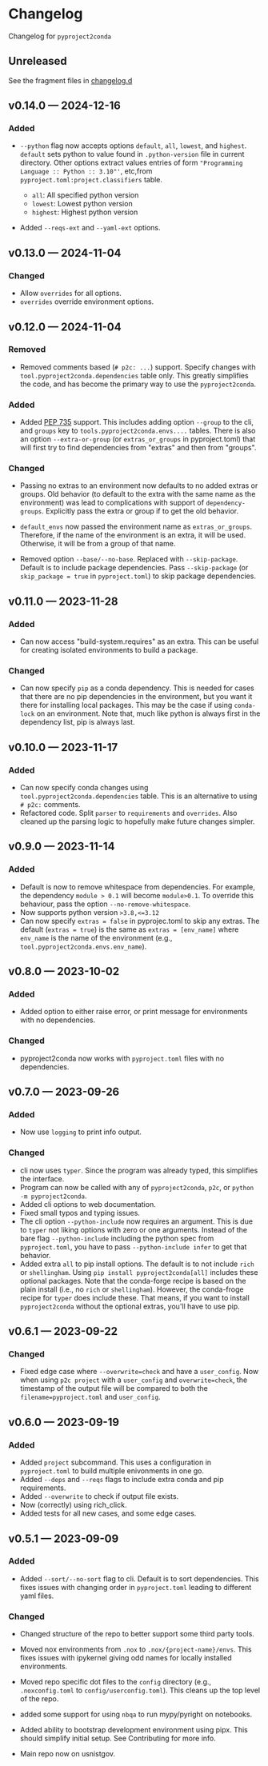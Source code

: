 <!-- markdownlint-disable MD024 -->
<!-- markdownlint-disable MD013 -->
<!-- prettier-ignore-start -->

# Changelog

Changelog for `pyproject2conda`

## Unreleased

[changelog.d]: https://github.com/usnistgov/pyproject2conda/tree/main/changelog.d

See the fragment files in [changelog.d]

<!-- prettier-ignore-end -->

<!-- markdownlint-enable MD013 -->

<!-- scriv-insert-here -->

## v0.14.0 — 2024-12-16

### Added

- `--python` flag now accepts options `default`, `all`, `lowest`, and `highest`.
  `default` sets python to value found in `.python-version` file in current
  directory. Other options extract values entries of form
  `"Programming Language :: Python :: 3.10"'`, etc,from
  `pyproject.toml:project.classifiers` table.

  - `all`: All specified python version
  - `lowest`: Lowest python version
  - `highest`: Highest python version

- Added `--reqs-ext` and `--yaml-ext` options.

## v0.13.0 — 2024-11-04

### Changed

- Allow `overrides` for all options.
- `overrides` override environment options.

## v0.12.0 — 2024-11-04

### Removed

- Removed comments based (`# p2c: ...`) support. Specify changes with
  `tool.pyproject2conda.dependencies` table only. This greatly simplifies the
  code, and has become the primary way to use the `pyproject2conda`.

### Added

- Added [PEP 735](https://peps.python.org/pep-0735/) support. This includes
  adding option `--group` to the cli, and `groups` key to
  `tools.pyproject2conda.envs....` tables. There is also an option
  `--extra-or-group` (or `extras_or_groups` in pyproject.toml) that will first
  try to find dependencies from "extras" and then from "groups".

### Changed

- Passing no extras to an environment now defaults to no added extras or groups.
  Old behavior (to default to the extra with the same name as the environment)
  was lead to complications with support of `dependency-groups`. Explicitly pass
  the extra or group if to get the old behavior.
- `default_envs` now passed the environment name as `extras_or_groups`.
  Therefore, if the name of the environment is an extra, it will be used.
  Otherwise, it will be from a group of that name.

- Removed option `--base/--no-base`. Replaced with `--skip-package`. Default is
  to include package dependencies. Pass `--skip-package` (or
  `skip_package = true` in `pyproject.toml`) to skip package dependencies.

## v0.11.0 — 2023-11-28

### Added

- Can now access "build-system.requires" as an extra. This can be useful for
  creating isolated environments to build a package.

### Changed

- Can now specify `pip` as a conda dependency. This is needed for cases that
  there are no pip dependencies in the environment, but you want it there for
  installing local packages. This may be the case if using `conda-lock` on an
  environment. Note that, much like python is always first in the dependency
  list, pip is always last.

## v0.10.0 — 2023-11-17

### Added

- Can now specify conda changes using `tool.pyproject2conda.dependencies` table.
  This is an alternative to using `# p2c:` comments.
- Refactored code. Split `parser` to `requirements` and `overrides`. Also
  cleaned up the parsing logic to hopefully make future changes simpler.

## v0.9.0 — 2023-11-14

### Added

- Default is now to remove whitespace from dependencies. For example, the
  dependency `module > 0.1` will become `module>0.1`. To override this
  behaviour, pass the option `--no-remove-whitespace`.
- Now supports python version `>3.8,<=3.12`
- Can now specify `extras = false` in pyprojec.toml to skip any extras. The
  default (`extras = true`) is the same as `extras = [env_name]` where
  `env_name` is the name of the environment (e.g.,
  `tool.pyproject2conda.envs.env_name`).

## v0.8.0 — 2023-10-02

### Added

- Added option to either raise error, or print message for environments with no
  dependencies.

### Changed

- pyproject2conda now works with `pyproject.toml` files with no dependencies.

## v0.7.0 — 2023-09-26

### Added

- Now use `logging` to print info output.

### Changed

- cli now uses `typer`. Since the program was already typed, this simplifies the
  interface.
- Program can now be called with any of `pyproject2conda`, `p2c`, or
  `python -m pyproject2conda`.
- Added cli options to web documentation.
- Fixed small typos and typing issues.
- The cli option `--python-include` now requires an argument. This is due to
  `typer` not liking options with zero or one arguments. Instead of the bare
  flag `--python-include` including the python spec from `pyproject.toml`, you
  have to pass `--python-include infer` to get that behavior.
- Added extra `all` to pip install options. The default is to not include `rich`
  or `shellingham`. Using `pip install pyproject2conda[all]` includes these
  optional packages. Note that the conda-forge recipe is based on the plain
  install (i.e., no `rich` or `shellingham`). However, the conda-froge recipe
  for `typer` does include these. That means, if you want to install
  `pyproject2conda` without the optional extras, you'll have to use pip.

## v0.6.1 — 2023-09-22

### Changed

- Fixed edge case where `--overwrite=check` and have a `user_config`. Now when
  using `p2c project` with a `user_config` and `overwrite=check`, the timestamp
  of the output file will be compared to both the `filename=pyproject.toml` and
  `user_config`.

## v0.6.0 — 2023-09-19

### Added

- Added `project` subcommand. This uses a configuration in `pyproject.toml` to
  build multiple enivonments in one go.
- Added `--deps` and `--reqs` flags to include extra conda and pip requirements.
- Added `--overwrite` to check if output file exists.
- Now (correctly) using rich_click.
- Added tests for all new cases, and some edge cases.

## v0.5.1 — 2023-09-09

### Added

- Added `--sort/--no-sort` flag to cli. Default is to sort dependencies. This
  fixes issues with changing order in `pyproject.toml` leading to different yaml
  files.

### Changed

- Changed structure of the repo to better support some third party tools.
- Moved nox environments from `.nox` to `.nox/{project-name}/envs`. This fixes
  issues with ipykernel giving odd names for locally installed environments.
- Moved repo specific dot files to the `config` directory (e.g.,
  `.noxconfig.toml` to `config/userconfig.toml`). This cleans up the top level
  of the repo.
- added some support for using `nbqa` to run mypy/pyright on notebooks.
- Added ability to bootstrap development environment using pipx. This should
  simplify initial setup. See Contributing for more info.

- Main repo now on usnistgov.
